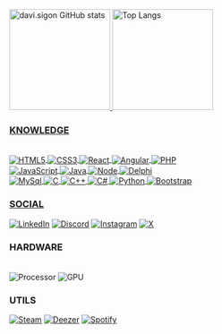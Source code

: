 <div>
    <a href="https://github.com/DaviSiGon">
    <img height="180cm" alt="davi.sigon GitHub stats" src="https://github-readme-stats.vercel.app/api?username=DaviSiGon&show_icons=true&theme=dark">
    <img height="180cm" alt="Top Langs" src="https://github-readme-stats.vercel.app/api/top-langs/?username=DaviSiGon&layout=donut&theme=dark">
</div>

### KNOWLEDGE

<div style="display: inline_block"><br/>
    <img align="center" alt="HTML5" src="https://img.shields.io/badge/HTML5-E34F26?style=for-the-badge&logo=html5&logoColor=white"/>
    <img align="center" alt="CSS3" src="https://img.shields.io/badge/CSS3-1572B6?style=for-the-badge&logo=css3&logoColor=white"/>
    <img align="center" alt="React" src="https://img.shields.io/badge/React-20232A?style=for-the-badge&logo=react&logoColor=61DAFB"/>
    <img align="center" alt="Angular" src="https://img.shields.io/badge/Angular-DD0031?style=for-the-badge&logo=angular&logoColor=white"/>
    <img align="center" alt="PHP" src="https://img.shields.io/badge/PHP-777BB4?style=for-the-badge&logo=php&logoColor=white"/>
    <br/>
    <img align="center" alt="JavaScript" src="https://img.shields.io/badge/JavaScript-F7DF1E?style=for-the-badge&logo=javascript&logoColor=black"/>
    <img align="center" alt="Java" src="https://img.shields.io/badge/Java-ED8B00?style=for-the-badge&logo=openjdk&logoColor=white"/>
    <img align="center" alt="Node" src="https://img.shields.io/badge/Node.js-43853D?style=for-the-badge&logo=node.js&logoColor=white"/>
    <img align="center" alt="Delphi" src="https://img.shields.io/badge/Delphi_RAD_Studio-B22222?style=for-the-badge&logo=delphi&logoColor=white"/>
    <br/>
    <img align="center" alt="MySql" src="https://img.shields.io/badge/MySQL-00000F?style=for-the-badge&logo=mysql&logoColor=white"/>
    <img align="center" alt="C" src="https://img.shields.io/badge/C-00599C?style=for-the-badge&logo=c&logoColor=white"/>
    <img align="center" alt="C++" src="https://img.shields.io/badge/C%2B%2B-00599C?style=for-the-badge&logo=c%2B%2B&logoColor=white"/>
    <img align="center" alt="C#" src="https://img.shields.io/badge/C%23-239120?style=for-the-badge&logo=c-sharp&logoColor=white"/>
    <img align="center" alt="Python" src="https://img.shields.io/badge/Python-14354C?style=for-the-badge&logo=python&logoColor=white"/>
    <img align="center" alt="Bootstrap" src="https://img.shields.io/badge/Bootstrap-563D7C?style=for-the-badge&logo=bootstrap&logoColor=white"/>
</div>

### SOCIAL

[![LinkedIn](https://img.shields.io/badge/LinkedIn-0077B5?style=for-the-badge&logo=linkedin&logoColor=white)](www.linkedin.com/in/davimarquesgoncalves)
[![Discord](https://img.shields.io/badge/Discord-7289DA?style=for-the-badge&logo=discord&logoColor=white)](https://discord.gg/ZqjvXZHC)
[![Instagram](https://img.shields.io/badge/Instagram-E4405F?style=for-the-badge&logo=instagram&logoColor=white)](https://www.instagram.com/davi.sigon/)
[![X](https://img.shields.io/badge/Twitter-1DA1F2?style=for-the-badge&logo=twitter&logoColor=white)](https://twitter.com/DaviNotFound)

### HARDWARE

<div style="display: inline_block"><br/>
    <img align="center" alt="Processor" src="https://img.shields.io/badge/Intel-Core_i5_10th-0071C5?style=for-the-badge&logo=intel&logoColor=white"/>
    <img align="center" alt="GPU" src="https://img.shields.io/badge/AMD-Radeon_RX_560-ED1C24?style=for-the-badge&logo=amd&logoColor=white"/>
</div>

### UTILS

[![Steam](https://img.shields.io/badge/Steam-000000?style=for-the-badge&logo=steam&logoColor=white)](https://steamcommunity.com/id/fckydx/)
[![Deezer](https://img.shields.io/badge/Deezer-9933CC?style=for-the-badge&logo=deezer&logoColor=white)](https://www.deezer.com/br/profile/5833385111)
[![Spotify](https://img.shields.io/badge/Spotify-1ED760?&style=for-the-badge&logo=spotify&logoColor=white)](https://open.spotify.com/user/davisigon11)

